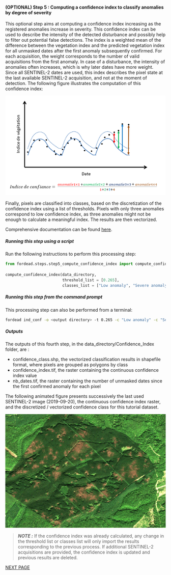 #### (OPTIONAL) Step 5 : Computing a confidence index to classify anomalies by degree of severity

This optional step aims at computing a confidence index increasing as the registered anomalies increase in severity. 
This confidence index can be used to describe the intensity of the detected disturbance and possibly help to filter out potential false detections. 
The index is a weighted mean of the difference between the vegetation index and the predicted vegetation index for all unmasked dates after the first anomaly subsequently confirmed. 
For each acquisition, the weight corresponds to the number of valid acquisitions from the first anomaly. 
In case of a disturbance, the intensity of anomalies often increases, which is why later dates have more weight. 
Since all SENTINEL-2 dates are used, this index describes the pixel state at the last available SENTINEL-2 acquisition, and not at the moment of detection. 
The following figure illustrates the computation of this confidence index:

![graph_ind_conf](../user_guides/english/Diagrams/graph_ind_conf.png "graph_ind_conf")

Finally, pixels are classified into classes, based on the discretization of the confidence index using a list of thresholds. 
Pixels with only three anomalies correspond to low confidence index, as three anomalies might not be enough to calculate a meaningful index. The results are then vectorized.

Comprehensive documentation can be found [here](https://fordead.gitlab.io/fordead_package/docs/user_guides/english/05_compute_confidence/).

##### Running this step using a script

Run the following instructions to perform this processing step:

```python
from fordead.steps.step5_compute_confidence_index import compute_confidence_index

compute_confidence_index(data_directory, 
                         threshold_list = [0.265], 
                         classes_list = ["Low anomaly", "Severe anomaly"])
```

##### Running this step from the command prompt

This processing step can also be performed from a terminal:

```bash
fordead ind_conf -o <output directory> -t 0.265 -c "Low anomaly" -c "Severe anomaly"
```

##### Outputs

The outputs of this fourth step, in the data_directory/Confidence_Index folder, are :
- confidence_class.shp, the vectorized classification results in shapefile format, where pixels are grouped as polygons by class
- confidence_index.tif, the raster containing the continuous confidence index value
- nb_dates.tif, the raster containing the number of unmasked dates since the first confirmed anomaly for each pixel

The following animated figure presents successively the last used SENTINEL-2 image (2019-09-20), the continuous confidence index raster, and the discretized / vectorized confidence class for this tutorial dataset.

![confidence-2019-09-20](Figures/gif_confidence.gif "confidence-2019-09-20")

> **_NOTE :_** If the confidence index was already calculated, any change in the threshold list or classes list will only import the results corresponding to the previous process. 
If additional SENTINEL-2 acquisitions are provided, the confidence index is updated and previous results are deleted.

[NEXT PAGE](https://fordead.gitlab.io/fordead_package/docs/Tutorial/06_export_results)
